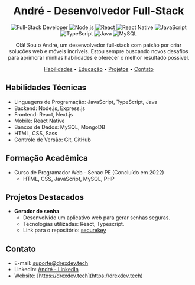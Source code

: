 <h1 align="center">André - Desenvolvedor Full-Stack</h1>

<p align="center">
  <img src="https://img.shields.io/badge/-Full--Stack%20Developer-333333?style=flat-square" alt="Full-Stack Developer">
  <img src="https://img.shields.io/badge/-Node.js-339933?style=flat-square&logo=node.js&logoColor=white" alt="Node.js">
  <img src="https://img.shields.io/badge/-React-61DAFB?style=flat-square&logo=react&logoColor=white" alt="React">
  <img src="https://img.shields.io/badge/-React%20Native-61DAFB?style=flat-square&logo=react&logoColor=white" alt="React Native">
  <img src="https://img.shields.io/badge/-JavaScript-F7DF1E?style=flat-square&logo=javascript&logoColor=white" alt="JavaScript">
  <img src="https://img.shields.io/badge/-TypeScript-3178C6?style=flat-square&logo=typescript&logoColor=white" alt="TypeScript">
  <img src="https://img.shields.io/badge/-Java-007396?style=flat-square&logo=java&logoColor=white" alt="Java">
  <img src="https://img.shields.io/badge/-MySQL-4479A1?style=flat-square&logo=mysql&logoColor=white" alt="MySQL">
</p>

<p align="center">Olá! Sou o André, um desenvolvedor full-stack com paixão por criar soluções web e móveis incríveis. Estou sempre buscando novos desafios para aprimorar minhas habilidades e oferecer o melhor resultado possível.</p>

<p align="center">
  <a href="#habilidades-técnicas">Habilidades</a> •
  <a href="#formação-acadêmica">Educação</a> •
  <a href="#projetos-destacados">Projetos</a> •
  <a href="#contato">Contato</a>
</p>

## Habilidades Técnicas

- Linguagens de Programação: JavaScript, TypeScript, Java
- Backend: Node.js, Express.js
- Frontend: React, Next.js
- Mobile: React Native
- Bancos de Dados: MySQL, MongoDB
- HTML, CSS, Sass
- Controle de Versão: Git, GitHub

## Formação Acadêmica

- Curso de Programador Web - Senac PE (Concluído em 2022)
  - HTML, CSS, JavaScript, MySQL, PHP

## Projetos Destacados

- **Gerador de senha**
  - Desenvolvido um aplicativo web para gerar senhas seguras.
  - Tecnologias utilizadas: React, Typescript.
  - Link para o repositório: [securekey](https://github.com/drexdev/securekey)

## Contato

- E-mail: suporte@drexdev.tech
- LinkedIn: [André - LinkedIn](https://www.linkedin.com/in/drexdev)
- Website: [https://drexdev.tech](https://drexdev.tech)
